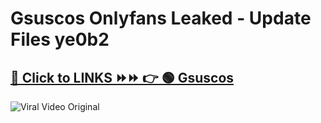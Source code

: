 
 # Gsuscos Onlyfans Leaked - Update Files ye0b2

## <h2><a href="https://clipsfans.com/Gsuscos&ref=git">🔗 Click to LINKS ⏩⏩ 👉 🟢 Gsuscos </a></h2>

<a href="https://clipsfans.com/Gsuscos&ref=git" rel="nofollow" data-target="animated-image.originalLink"><img src="https://i.ibb.co.com/xMMVF88/686577567.gif" alt="Viral Video Original" style="max-width: 100%; display: inline-block;" data-target="animated-image.originalImage"></a>

